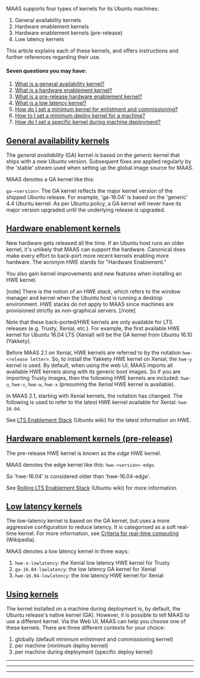 <!-- deb-2-7-cli
||2.7|2.8|2.9|
|-----:|:-----:|:-----:|:-----:|
|Snap|[CLI](/t/ubuntu-kernels/3174) ~ [UI](/t/ubuntu-kernels/3175)|[CLI](/t/ubuntu-kernels/3176) ~ [UI](/t/ubuntu-kernels/3177)|[CLI](/t/ubuntu-kernels/3178) ~ [UI](/t/ubuntu-kernels/3179)|
|Packages|CLI ~ [UI](/t/ubuntu-kernels/3181)|[CLI](/t/ubuntu-kernels/3182) ~ [UI](/t/ubuntu-kernels/3183)|[CLI](/t/ubuntu-kernels/3184) ~ [UI](/t/ubuntu-kernels/3185)|
 deb-2-7-cli -->

<!-- deb-2-7-ui
||2.7|2.8|2.9|
|-----:|:-----:|:-----:|:-----:|
|Snap|[CLI](/t/ubuntu-kernels/3174) ~ [UI](/t/ubuntu-kernels/3175)|[CLI](/t/ubuntu-kernels/3176) ~ [UI](/t/ubuntu-kernels/3177)|[CLI](/t/ubuntu-kernels/3178) ~ [UI](/t/ubuntu-kernels/3179)|
|Packages|[CLI](/t/ubuntu-kernels/3180) ~ UI|[CLI](/t/ubuntu-kernels/3182) ~ [UI](/t/ubuntu-kernels/3183)|[CLI](/t/ubuntu-kernels/3184) ~ [UI](/t/ubuntu-kernels/3185)|
 deb-2-7-ui -->

<!-- deb-2-8-cli
||2.7|2.8|2.9|
|-----:|:-----:|:-----:|:-----:|
|Snap|[CLI](/t/ubuntu-kernels/3174) ~ [UI](/t/ubuntu-kernels/3175)|[CLI](/t/ubuntu-kernels/3176) ~ [UI](/t/ubuntu-kernels/3177)|[CLI](/t/ubuntu-kernels/3178) ~ [UI](/t/ubuntu-kernels/3179)|
|Packages|[CLI](/t/ubuntu-kernels/3180) ~ [UI](/t/ubuntu-kernels/3181)|CLI ~ [UI](/t/ubuntu-kernels/3183)|[CLI](/t/ubuntu-kernels/3184) ~ [UI](/t/ubuntu-kernels/3185)|
 deb-2-8-cli -->

<!-- deb-2-8-ui
||2.7|2.8|2.9|
|-----:|:-----:|:-----:|:-----:|
|Snap|[CLI](/t/ubuntu-kernels/3174) ~ [UI](/t/ubuntu-kernels/3175)|[CLI](/t/ubuntu-kernels/3176) ~ [UI](/t/ubuntu-kernels/3177)|[CLI](/t/ubuntu-kernels/3178) ~ [UI](/t/ubuntu-kernels/3179)|
|Packages|[CLI](/t/ubuntu-kernels/3180) ~ [UI](/t/ubuntu-kernels/3181)|[CLI](/t/ubuntu-kernels/3182) ~ UI|[CLI](/t/ubuntu-kernels/3184) ~ [UI](/t/ubuntu-kernels/3185)|
 deb-2-8-ui -->

<!-- deb-2-9-cli
||2.7|2.8|2.9|
|-----:|:-----:|:-----:|:-----:|
|Snap|[CLI](/t/ubuntu-kernels/3174) ~ [UI](/t/ubuntu-kernels/3175)|[CLI](/t/ubuntu-kernels/3176) ~ [UI](/t/ubuntu-kernels/3177)|[CLI](/t/ubuntu-kernels/3178) ~ [UI](/t/ubuntu-kernels/3179)|
|Packages|[CLI](/t/ubuntu-kernels/3180) ~ [UI](/t/ubuntu-kernels/3181)|[CLI](/t/ubuntu-kernels/3182) ~ [UI](/t/ubuntu-kernels/3183)|CLI ~ [UI](/t/ubuntu-kernels/3185)|
 deb-2-9-cli -->

<!-- deb-2-9-ui
||2.7|2.8|2.9|
|-----:|:-----:|:-----:|:-----:|
|Snap|[CLI](/t/ubuntu-kernels/3174) ~ [UI](/t/ubuntu-kernels/3175)|[CLI](/t/ubuntu-kernels/3176) ~ [UI](/t/ubuntu-kernels/3177)|[CLI](/t/ubuntu-kernels/3178) ~ [UI](/t/ubuntu-kernels/3179)|
|Packages|[CLI](/t/ubuntu-kernels/3180) ~ [UI](/t/ubuntu-kernels/3181)|[CLI](/t/ubuntu-kernels/3182) ~ [UI](/t/ubuntu-kernels/3183)|[CLI](/t/ubuntu-kernels/3184) ~ UI|
 deb-2-9-ui -->

<!-- snap-2-7-cli
||2.7|2.8|2.9|
|-----:|:-----:|:-----:|:-----:|
|Snap|CLI ~ [UI](/t/ubuntu-kernels/3175)|[CLI](/t/ubuntu-kernels/3176) ~ [UI](/t/ubuntu-kernels/3177)|[CLI](/t/ubuntu-kernels/3178) ~ [UI](/t/ubuntu-kernels/3179)|
|Packages|[CLI](/t/ubuntu-kernels/3180) ~ [UI](/t/ubuntu-kernels/3181)|[CLI](/t/ubuntu-kernels/3182) ~ [UI](/t/ubuntu-kernels/3183)|[CLI](/t/ubuntu-kernels/3184) ~ [UI](/t/ubuntu-kernels/3185)|
 snap-2-7-cli -->

<!-- snap-2-7-ui
||2.7|2.8|2.9|
|-----:|:-----:|:-----:|:-----:|
|Snap|[CLI](/t/ubuntu-kernels/3174) ~ UI|[CLI](/t/ubuntu-kernels/3176) ~ [UI](/t/ubuntu-kernels/3177)|[CLI](/t/ubuntu-kernels/3178) ~ [UI](/t/ubuntu-kernels/3179)|
|Packages|[CLI](/t/ubuntu-kernels/3180) ~ [UI](/t/ubuntu-kernels/3181)|[CLI](/t/ubuntu-kernels/3182) ~ [UI](/t/ubuntu-kernels/3183)|[CLI](/t/ubuntu-kernels/3184) ~ [UI](/t/ubuntu-kernels/3185)|
 snap-2-7-ui -->

<!-- snap-2-8-cli
||2.7|2.8|2.9|
|-----:|:-----:|:-----:|:-----:|
|Snap|[CLI](/t/ubuntu-kernels/3174) ~ [UI](/t/ubuntu-kernels/3175)|CLI ~ [UI](/t/ubuntu-kernels/3177)|[CLI](/t/ubuntu-kernels/3178) ~ [UI](/t/ubuntu-kernels/3179)|
|Packages|[CLI](/t/ubuntu-kernels/3180) ~ [UI](/t/ubuntu-kernels/3181)|[CLI](/t/ubuntu-kernels/3182) ~ [UI](/t/ubuntu-kernels/3183)|[CLI](/t/ubuntu-kernels/3184) ~ [UI](/t/ubuntu-kernels/3185)|
 snap-2-8-cli -->

<!-- snap-2-8-ui
||2.7|2.8|2.9|
|-----:|:-----:|:-----:|:-----:|
|Snap|[CLI](/t/ubuntu-kernels/3174) ~ [UI](/t/ubuntu-kernels/3175)|[CLI](/t/ubuntu-kernels/3176) ~ UI|[CLI](/t/ubuntu-kernels/3178) ~ [UI](/t/ubuntu-kernels/3179)|
|Packages|[CLI](/t/ubuntu-kernels/3180) ~ [UI](/t/ubuntu-kernels/3181)|[CLI](/t/ubuntu-kernels/3182) ~ [UI](/t/ubuntu-kernels/3183)|[CLI](/t/ubuntu-kernels/3184) ~ [UI](/t/ubuntu-kernels/3185)|
 snap-2-8-ui -->

<!-- snap-2-9-cli
||2.7|2.8|2.9|
|-----:|:-----:|:-----:|:-----:|
|Snap|[CLI](/t/ubuntu-kernels/3174) ~ [UI](/t/ubuntu-kernels/3175)|[CLI](/t/ubuntu-kernels/3176) ~ [UI](/t/ubuntu-kernels/3177)|CLI ~ [UI](/t/ubuntu-kernels/3179)|
|Packages|[CLI](/t/ubuntu-kernels/3180) ~ [UI](/t/ubuntu-kernels/3181)|[CLI](/t/ubuntu-kernels/3182) ~ [UI](/t/ubuntu-kernels/3183)|[CLI](/t/ubuntu-kernels/3184) ~ [UI](/t/ubuntu-kernels/3185)|
 snap-2-9-cli -->

<!-- snap-2-9-ui
||2.7|2.8|2.9|
|-----:|:-----:|:-----:|:-----:|
|Snap|[CLI](/t/ubuntu-kernels/3174) ~ [UI](/t/ubuntu-kernels/3175)|[CLI](/t/ubuntu-kernels/3176) ~ [UI](/t/ubuntu-kernels/3177)|[CLI](/t/ubuntu-kernels/3178) ~ UI|
|Packages|[CLI](/t/ubuntu-kernels/3180) ~ [UI](/t/ubuntu-kernels/3181)|[CLI](/t/ubuntu-kernels/3182) ~ [UI](/t/ubuntu-kernels/3183)|[CLI](/t/ubuntu-kernels/3184) ~ [UI](/t/ubuntu-kernels/3185)|
 snap-2-9-ui -->

MAAS supports four types of kernels for its Ubuntu machines:

1.   General availability kernels
2.   Hardware enablement kernels
3.   Hardware enablement kernels (pre-release)
4.   Low latency kernels

This article explains each of these kernels, and offers instructions and further references regarding their use.

#### Seven questions you may have:

1. [What is a general availability kernel?](#heading--general-availability-kernels)
2. [What is a hardware enablement kernel?](#heading--hardware-enablement-kernels)
3. [What is a pre-release hardware enablement kernel?](#heading--hardware-enablement-kernels-pre-release)
4. [What is a low latency kernel?](#heading--low-latency-kernels)
5. [How do I set a minimum kernel for enlistment and commissioning?](#heading--set-a-default-minimum-kernel-for-enlistment-and-commissioning)
6. [How to I set a minimum deploy kernel for a machine?](#heading--set-a-minimum-deploy-kernel-for-a-machine)
7. [How do I set a specific kernel during machine deployment?](#heading--set-a-specific-kernel-during-machine-deployment)

<a href="#heading--general-availability-kernels"><h2 id="heading--general-availability-kernels">General availability kernels</h2></a>

The *general availability* (GA) kernel is based on the *generic* kernel that ships with a new Ubuntu version. Subsequent fixes are applied regularly by the 'stable' *stream* used when setting up the global image source for MAAS.

MAAS denotes a GA kernel like this:

`ga-<version>`: The GA kernel reflects the major kernel version of the shipped Ubuntu release. For example, 'ga-16.04' is based on the 'generic' 4.4 Ubuntu kernel. As per Ubuntu policy, a GA kernel will never have its major version upgraded until the underlying release is upgraded.

<a href="#heading--hardware-enablement-kernels"><h2 id="heading--hardware-enablement-kernels">Hardware enablement kernels</h2></a>

New hardware gets released all the time. If an Ubuntu host runs an older kernel, it's unlikely that MAAS can support the hardware. Canonical does make every effort to back-port more recent kernels enabling more hardware. The acronym HWE stands for "Hardware Enablement."

You also gain kernel improvements and new features when installing an HWE kernel.

[note]
There is the notion of an HWE *stack*, which refers to the window manager and kernel when the Ubuntu host is running a desktop environment. HWE stacks do not apply to MAAS since machines are provisioned strictly as non-graphical servers.
[/note]

Note that these back-ported/HWE kernels are only available for LTS releases (e.g. Trusty, Xenial, etc.). For example, the first available HWE kernel for Ubuntu 16.04 LTS (Xenial) will be the GA kernel from Ubuntu 16.10 (Yakkety).

Before MAAS 2.1 on Xenial, HWE kernels are referred to by the notation `hwe-<release letter>`. So, to install the Yakkety HWE kernel on Xenial, the `hwe-y` kernel is used. By default, when using the web UI, MAAS imports all available HWE kernels along with its generic boot images. So if you are importing Trusty images, then the following HWE kernels are included: `hwe-u`, `hwe-v`, `hwe-w`, `hwe-x` (presuming the Xenial HWE kernel is available).

In MAAS 2.1, starting with Xenial kernels, the notation has changed. The following is used to refer to the latest HWE kernel available for Xenial: `hwe-16.04`.

See [LTS Enablement Stack](https://wiki.ubuntu.com/Kernel/LTSEnablementStack) (Ubuntu wiki) for the latest information on HWE.

<a href="#heading--hardware-enablement-kernels-pre-release"><h2 id="heading--hardware-enablement-kernels-pre-release">Hardware enablement kernels (pre-release)</h2></a>

The pre-release HWE kernel is known as the *edge* HWE kernel.

MAAS denotes the edge kernel like this: `hwe-<version>-edge`.

So 'hwe-16.04' is considered older than 'hwe-16.04-edge'.

See [Rolling LTS Enablement Stack](https://wiki.ubuntu.com/Kernel/RollingLTSEnablementStack#hwe-16.04-edge) (Ubuntu wiki) for more information.

<a href="#heading--low-latency-kernels"><h2 id="heading--low-latency-kernels">Low latency kernels</h2></a>

The low-latency kernel is based on the GA kernel, but uses a more aggressive configuration to reduce latency. It is categorised as a soft real-time kernel. For more information, see [Criteria for real-time computing](https://en.wikipedia.org/wiki/Real-time_computing#Criteria_for_real-time_computing) (Wikipedia).

MAAS denotes a low latency kernel in three ways:

1.   `hwe-x-lowlatency`: the Xenial low latency HWE kernel for Trusty
2.   `ga-16.04-lowlatency`: the low latency GA kernel for Xenial
3.   `hwe-16.04-lowlatency`: the low latency HWE kernel for Xenial

<a href="#heading--using-kernels"><h2 id="heading--using-kernels">Using kernels</h2></a>

The kernel installed on a machine during deployment is, by default, the Ubuntu release's native kernel (GA). However, it is possible to tell MAAS to use a different kernel. Via the Web UI, MAAS can help you choose one of these kernels.  There are three different contexts for your choice:

1.   globally (default minimum enlistment and commissioning kernel)
2.   per machine (minimum deploy kernel)
3.   per machine during deployment (specific deploy kernel)

<!-- snap-2-7-ui snap-2-8-ui snap-2-9-ui deb-2-7-ui deb-2-8-ui deb-2-9-ui
<a href="#heading--set-a-default-minimum-kernel-for-enlistment-and-commissioning"><h2 id="heading--set-a-default-minimum-kernel-for-enlistment-and-commissioning">Set a default minimum kernel for enlistment and commissioning</h2></a>

To set the default minimum enlistment and commissioning kernel (based on Ubuntu release: GA kernel) for all machines visit the 'General' tab of the 'Settings' page and select a kernel in the 'Default Minimum Kernel Version' field of the *Commissioning* section. Don't forget to click 'Save'.

<a href="https://assets.ubuntu.com/v1/e0c7f298-nodes-kernels__2.6-default-minimum-kernel.png" target = "_blank"><img src="https://assets.ubuntu.com/v1/e0c7f298-nodes-kernels__2.6-default-minimum-kernel.png"></a>

<a href="#heading--set-a-minimum-deploy-kernel-for-a-machine"><h2 id="heading--set-a-minimum-deploy-kernel-for-a-machine">Set a minimum deploy kernel for a machine</h2></a>

To set the minimum deploy kernel on a machine basis, click on a machine from the 'Machines' page of the web UI and switch to its 'Configuration' page. Click 'Edit' in the 'Machine configuration' section, select a kernel in the 'Minimum Kernel' field followed by 'Save changes'.

<a href="https://assets.ubuntu.com/v1/e1016632-nodes-kernels__2.6-machine-minimum-kernel.png" target = "_blank"><img src="https://assets.ubuntu.com/v1/e1016632-nodes-kernels__2.6-machine-minimum-kernel.png"></a>

<a href="#heading--set-a-specific-kernel-during-machine-deployment"><h2 id="heading--set-a-specific-kernel-during-machine-deployment">Set a specific kernel during machine deployment</h2></a>

To set a specific kernel during deployment, select a machine from the 'Machines' page and choose 'Deploy' under 'Take action'. Then choose a kernel from the (third) kernel field. Hit 'Deploy machine' to initiate the deployment.

<a href="https://assets.ubuntu.com/v1/0d25737f-nodes-kernels__2.6-machine-during-deploy-kernel.png" target = "_blank"><img src="https://assets.ubuntu.com/v1/0d25737f-nodes-kernels__2.6-machine-during-deploy-kernel.png"></a>

MAAS verifies that the specified kernel is available for the given Ubuntu release (series) before deploying the machine.
snap-2-7-ui snap-2-8-ui snap-2-9-ui deb-2-7-ui deb-2-8-ui deb-2-9-ui -->

<!-- snap-2-7-cli snap-2-8-cli snap-2-9-cli deb-2-7-cli deb-2-8-cli deb-2-9-cli
<a href="#heading--set-a-default-minimum-kernel-for-enlistment-and-commissioning"><h2 id="heading--set-a-default-minimum-kernel-for-enlistment-and-commissioning">Set a default minimum kernel for enlistment and commissioning</h2></a>

To set a default minimum kernel for all new and commissioned machines:

``` bash
maas $PROFILE maas set-config name=default_min_hwe_kernel value=$KERNEL
```

For example, to set it to the 16.04 GA kernel:

``` bash
maas $PROFILE maas set-config name=default_min_hwe_kernel value=ga-16.04
```

[note]
The command option `default_min_hwe_kernel` appears to apply to only HWE kernels but this is not the case.
[/note]

<a href="#heading--set-a-minimum-deploy-kernel-for-a-machine"><h2 id="heading--set-a-minimum-deploy-kernel-for-a-machine">Set a minimum deploy kernel for a machine</h2></a>

To set the minimum deploy kernel on a per-machine basis:

``` bash
maas $PROFILE machine update $SYSTEM_ID min_hwe_kernel=$HWE_KERNEL
```

For example, to set it to the HWE 16.04 kernel:

``` bash
maas $PROFILE machine update $SYSTEM_ID min_hwe_kernel=hwe-16.04
```

[note]
The command option `default_min_hwe_kernel` appears to apply to only HWE kernels but this is not the case.
[/note]

<a href="#heading--set-a-specific-kernel-during-machine-deployment"><h2 id="heading--set-a-specific-kernel-during-machine-deployment">Set a specific kernel during machine deployment</h2></a>

To set a specific kernel during the deployment of a machine:

``` bash
maas $PROFILE machine deploy $SYSTEM_ID distro_series=$SERIES hwe_kernel=$KERNEL
```

The operation will fail if the kernel specified by `hwe_kernel` is older than the kernel (possibly) given by `default_min_hwe_kernel`. Similarly, it will not work if the kernel is not available for the given distro series (such as 'hwe-16.10' for 'xenial').

For example, to deploy a Xenial node with the HWE 16.04 edge kernel:

``` bash
maas $PROFILE machine deploy $SYSTEM_ID distro_series=xenial hwe_kernel=hwe-16.04-edge
```

[note]
The command option `hwe_kernel` appears to apply to only HWE kernels but this is not the case.
[/note]
snap-2-7-cli snap-2-8-cli snap-2-9-cli deb-2-7-cli deb-2-8-cli deb-2-9-cli -->


------
****
------
